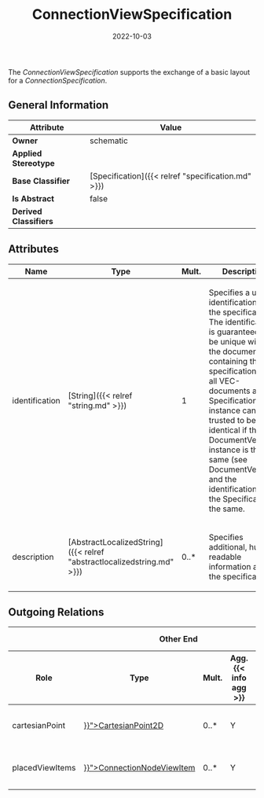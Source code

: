 ﻿---
title: ConnectionViewSpecification
toc: false
type: specs
date: "2022-10-03"
draft: false
specification: VEC
version: 2.0.1
documentType: "Recommendation"
elementType: Class
classes:
  - ConnectionViewSpecification
menu_name: vec-2.0.1
---
<p> The <i>ConnectionViewSpecification</i> supports the exchange of a basic layout for a <i>ConnectionSpecification</i>.      </p>

## General Information

| Attribute               | Value |
|-------------------------|-------|
| **Owner**               | schematic |
| **Applied Stereotype**  |   |
| **Base Classifier**     | [Specification]({{< relref "specification.md" >}})<br/>  |
| **Is Abstract**         | false |
| **Derived Classifiers** |   |

## Attributes
|  Name  |  Type  |  Mult.  |  Description  |  Owning Classifier  |
|--------|--------|---------|---------------|--------------|
|identification| [String]({{< relref "string.md" >}}) | 1 | <p> Specifies a unique identification of the specification. The identification is guaranteed to be unique within the document containing the specification. For all VEC-documents a Specification-instance can be trusted to be identical if the DocumentVersion-instance is the same (see DocumentVersion) and the identification of the Specification is the same.      </p> | [Specification]({{< relref "specification.md" >}}) |
|description| [AbstractLocalizedString]({{< relref "abstractlocalizedstring.md" >}}) | 0..* | <p> Specifies additional, human readable information about the specification.      </p> | [Specification]({{< relref "specification.md" >}}) |

## Outgoing Relations
<table>
    <thead>
        <tr>
           <th colspan="6">Other End</th>
           <th colspan="1">This End</th>
           <th colspan="1">General</th>
        </tr>
        <tr>
           <th>Role</th>
           <th>Type</th>
           <th>Mult.</th>
           <th>Agg.{{< info agg >}}</th>
           <th>Unique{{< info unique >}}</th>
           <th>Ordered{{< info ordered >}}</th>
           <th>Mult.</th>
           <th>Description</th>
        </tr>
    <thead>
    <tbody>
    <tr>
        <td>cartesianPoint</td>
        <td><a href="{{< relref "cartesianpoint2d.md" >}}">CartesianPoint2D</a></td>
        <td>0..*</td>
        <td>Y</td>
        <td>Y</td>
        <td>N</td>
        <td>0..1</td>
        <td>Specifies all the <i>CartesianPoint2Ds</i> that are used within the <i>ConnectionViewSpecification</i><i>.</i></td>
    </tr>
    <tr>
        <td>placedViewItems</td>
        <td><a href="{{< relref "connectionnodeviewitem.md" >}}">ConnectionNodeViewItem</a></td>
        <td>0..*</td>
        <td>Y</td>
        <td>Y</td>
        <td>N</td>
        <td>1</td>
        <td>Specifies all <i>ComponentNodeViewItems</i> that are displayed within a <i>ConnectionViewSpecification</i>.</td>
    </tr>
    </tbody>
</table>





